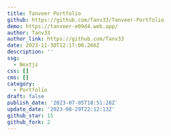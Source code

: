 ```yaml
---
title: Tanveer Portfolio
github: https://github.com/Tanv33/Tanveer-Portfolio
demo: https://tanveer-e09d4.web.app/
author: Tanv33
author_link: https://github.com/Tanv33
date: 2023-11-30T12:17:00.266Z
description: ''
ssg:
  - Nextjs
css: []
cms: []
category:
  - Portfolio
draft: false
publish_date: '2023-07-05T18:51:28Z'
update_date: '2023-08-29T22:12:13Z'
github_star: 15
github_fork: 2
---
```

